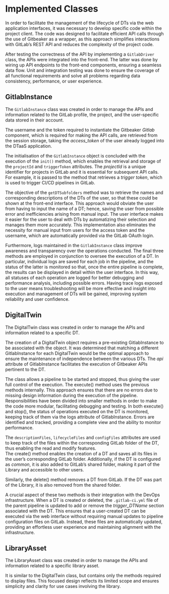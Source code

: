 # Implemented Classes

In order to facilitate the management of the lifecycle of DTs via the web
application interfaces, it was necessary to develop specific code within the
project client. The code was designed to facilitate efficient API calls through
the use of Gitbeaker as a wrapper, as this approach simplifies interactions
with GitLab’s REST API and reduces the complexity of the project code.

After testing the correctness of the API by implementing a `GitlabDriver`
class, the APIs were integrated into the front-end. The latter was done by
wiring up API endpoints to the front-end components, ensuring a seamless data
flow. Unit and integration testing was done to ensure the coverage of all
functional requirements and solve all problems regarding data consistency,
performance, or user experience.

## GitlabInstance

The `GitlabInstance` class was created in order to manage the APIs and
information related to the GitLab profile, the project, and the user-specific
data stored in their account.

The username and the token required to instantiate the Gitbeaker _Gitlab_
component, which is required for making the API calls, are retrieved from the
session storage, taking the _access_token_ of the user already logged into the
DTaaS application.

The initialisation of the `GitlabInstance` object is concluded with the
execution of the `init()` method, which enables the retrieval and storage of
the `projectId` and `triggerToken` attributes. The _projectId_ is a unique
identifier for projects in GitLab and it is essential for subsequent API calls.
For example, it is passed to the method that retrieves a _trigger token_,
which is used to trigger CI/CD pipelines in GitLab.

The objective of the `getDTSubfolders` method was to retrieve the names and
corresponding descriptions of the DTs of the user, so that these could be shown
at the front-end interface. This approach would obviate the user from having to
input the name of a DT; hence, saving the user from possible error and
inefficiencies arising from manual input. The user interface makes it easier
for the user to deal with DTs by automatizing their selection and manages them
more accurately. This implementation also eliminates the necessity for manual
input from users for the access token and the username, which are automatically
provided via the GitLab OAuth login.

Furthermore, logs maintained in the `GitlabInstance` class improve awareness
and transparency over the operations conducted. The final three methods are
employed in conjunction to oversee the execution of a DT. In particular,
individual logs are saved for each job in the pipeline, and the status of the
latter is monitored so that, once the entire pipeline is complete, the results
can be displayed in detail within the user interface. In this way, all statuses
of each operation are logged for better debugging and performance analysis,
including possible errors. Having trace logs exposed to the user means
troubleshooting will be more effective and insight into execution and
management of DTs will be gained, improving system reliability and user
confidence.

## DigitalTwin

The DigitalTwin class was created in order to manage the APIs and information
related to a specific DT.

The creation of a DigitalTwin object requires a pre-existing GitlabInstance to
be associated with the object. It was determined that matching a different
GitlabInstance for each DigitalTwin would be the optimal approach to ensure the
maintenance of independence between the various DTs. The _api_ attribute of
GitlabInstance facilitates the execution of Gitbeaker APIs pertinent to the DT.

The class allows a pipeline to be started and stopped, thus giving the user full
control of the execution. The execute() method uses the previous methods
internally. This approach ensures that there are no errors due to missing design
information during the execution of the pipeline. Responsibilities have been
divided into smaller methods in order to make the code more modular, facilitating
debugging and testing. In both execute() and stop(), the status of operations
executed on the DT is monitored, keeping track of them via the logs attribute of
GitlabInstance. Errors are identified and tracked, providing a complete view and
the ability to monitor performance.

The `descriptionFiles`, `lifecycleFiles` and `configFiles` attributes are used
to keep track of the files within the corresponding GitLab folder of the
DT, thus enabling the read and modify features.<br>
The create() method enables the creation of a DT and saves all its files
in the user’s corresponding GitLab folder. Additionally, if the DT is
configured as _common_, it is also added to GitLab’s shared folder,
making it part of the Library and accessible to other users.

Similarly, the delete() method removes a DT from GitLab. If the DT was
part of the Library, it is also removed from the shared folder.

A crucial aspect of these two methods is their integration with the
DevOps infrastructure. When a DT is created or deleted, the
`.gitlab-ci.yml` file of the parent pipeline is updated to add or remove
the _trigger_DTName_ section associated with the DT. This ensures that a
user-created DT can be executed via the web interface without requiring
manual updates to pipeline configuration files on GitLab. Instead, these
files are automatically updated, providing an effortless user experience
and maintaining alignment with the infrastructure.

## LibraryAsset

The LibraryAsset class was created in order to manage the APIs and information
related to a specific library asset.

It is similar to the DigitalTwin class, but contains only the methods required
to display files. This focused design reflects its limited scope and ensures
simplicity and clarity for use cases involving the library.
